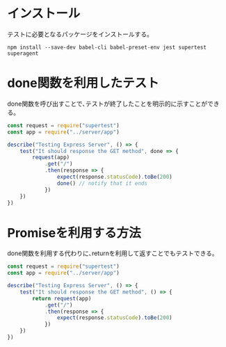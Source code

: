 # インストール

テストに必要となるパッケージをインストールする｡

```
npm install --save-dev babel-cli babel-preset-env jest supertest superagent
```

# done関数を利用したテスト

done関数を呼び出すことで､テストが終了したことを明示的に示すことができる｡

```javascript
const request = require("supertest")
const app = require("../server/app")

describe("Testing Express Server", () => {
    test("It should response the GET method", done => {
        request(app)
            .get("/")
            .then(response => {
                expect(response.statusCode).toBe(200)
                done() // notify that it ends
            })
    })
})
```

# Promiseを利用する方法

done関数を利用する代わりに､returnを利用して返すことでもテストできる｡

```javascript
const request = require("supertest")
const app = require("../server/app")

describe("Testing Express Server", () => {
    test("It should response the GET method", () => {
        return request(app)
            .get("/")
            .then(response => {
                expect(response.statusCode).toBe(200)
            })
    })
})
```
